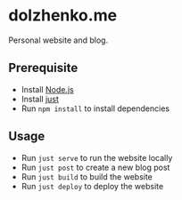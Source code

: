 # dolzhenko.me

Personal website and blog.

## Prerequisite

- Install [Node.js](https://nodejs.org)
- Install [just](https://just.systems/)
- Run `npm install` to install dependencies

## Usage

- Run `just serve` to run the website locally
- Run `just post` to create a new blog post
- Run `just build` to build the website
- Run `just deploy` to deploy the website
